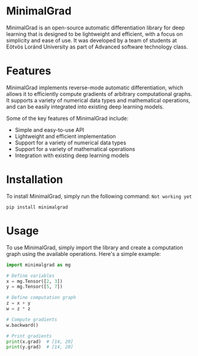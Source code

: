 # MinimalGrad
MinimalGrad is an open-source automatic differentiation library for deep learning that is designed to be lightweight and efficient, with a focus on simplicity and ease of use. It was developed by a team of students at Eötvös Loránd University as part of Advanced software technology class.

# Features
MinimalGrad implements reverse-mode automatic differentiation, which allows it to efficiently compute gradients of arbitrary computational graphs. It supports a variety of numerical data types and mathematical operations, and can be easily integrated into existing deep learning models.

Some of the key features of MinimalGrad include:

- Simple and easy-to-use API
- Lightweight and efficient implementation
- Support for a variety of numerical data types
- Support for a variety of mathematical operations
- Integration with existing deep learning models

# Installation
To install MinimalGrad, simply run the following command:
``Not working yet``
```
pip install minimalgrad 
```

# Usage
To use MinimalGrad, simply import the library and create a computation graph using the available operations. Here's a simple example:

```python
import minimalgrad as mg

# Define variables
x = mg.Tensor([2, 3])
y = mg.Tensor([5, 7])

# Define computation graph
z = x + y
w = z * z

# Compute gradients
w.backward()

# Print gradients
print(x.grad)  # [14, 20]
print(y.grad)  # [14, 20]
```
